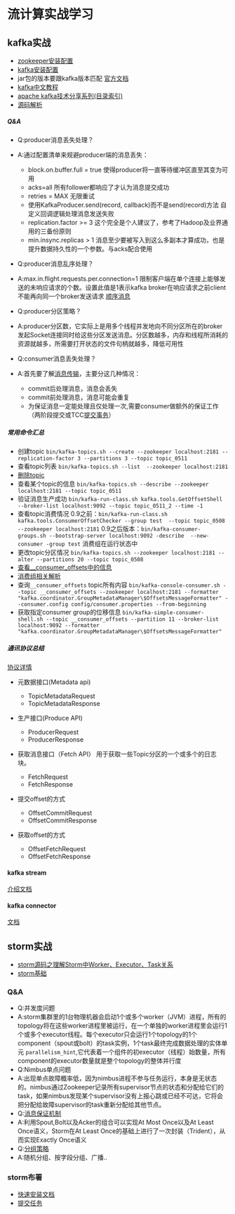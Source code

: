 # 流计算实战学习

## kafka实战
+ [zookeeper安装配置](http://www.jianshu.com/p/0ba61bf7149f)
+ [kafka安装配置](http://nekomiao.me/2016/11/20/kafka/)
+ jar包的版本要跟kafka版本匹配
[官方文档](http://kafka.apache.org/0100/documentation/#quickstart)
+ [kafka中文教程](http://www.orchome.com/kafka/index)
+ [apache kafka技术分享系列(目录索引)](http://blog.csdn.net/lizhitao/article/details/39499283)
+ [源码解析](http://zqhxuyuan.github.io/2016/01/06/2016-01-06-Kafka_Producer/)

##### Q&A
+ Q:producer消息丢失处理？
+ A:通过配置清单来规避producer端的消息丢失：
    + block.on.buffer.full = true  使得producer将一直等待缓冲区直至其变为可用
    + acks=all  所有follower都响应了才认为消息提交成功
    + retries = MAX 无限重试
    + 使用KafkaProducer.send(record, callback)而不是send(record)方法   自定义回调逻辑处理消息发送失败
    + replication.factor >= 3   这个完全是个人建议了，参考了Hadoop及业界通用的三备份原则
    + min.insync.replicas > 1 消息至少要被写入到这么多副本才算成功，也是提升数据持久性的一个参数。与acks配合使用  
+ Q:producer消息乱序处理？
+ A:max.in.flight.requests.per.connection=1 限制客户端在单个连接上能够发送的未响应请求的个数。设置此值是1表示kafka broker在响应请求之前client不能再向同一个broker发送请求 [顺序消息](http://www.lpnote.com/2017/01/17/sequence-message-in-kafka/)
+ Q:producer分区策略？
+ A:producer分区数，它实际上是用多个线程并发地向不同分区所在的broker发起Socket连接同时给这些分区发送消息。分区数越多，内存和线程所消耗的资源就越多，所需要打开状态的文件句柄就越多，降低可用性

+ Q:consumer消息丢失处理？
+ A:首先要了解[消息传输](http://matt33.com/2016/03/09/kafka-transmit/)，主要分这几种情况：
    + commit后处理消息，消息会丢失
    + commit前处理消息，消息可能会重复
    + 为保证消息一定能处理且仅处理一次,需要consumer做额外的保证工作（两阶段提交或TCC[提交事务](http://www.roncoo.com/article/detail/124243)）
    

    
##### 常用命令汇总
+ 创建topic
`bin/kafka-topics.sh --create --zookeeper localhost:2181 --replication-factor 3 --partitions 3 --topic topic_0511`
+ 查看topic列表
`bin/kafka-topics.sh --list  --zookeeper localhost:2181`
+ [删除topic](http://blog.csdn.net/fengzheku/article/details/50585972)
+ 查看某个topic的信息
`bin/kafka-topics.sh --describe --zookeeper localhost:2181 --topic topic_0511`
+ 验证消息生产成功
`bin/kafka-run-class.sh kafka.tools.GetOffsetShell --broker-list localhost:9092 --topic topic_0511_2 --time -1`
+ 查看topic消费情况
0.9之前：`bin/kafka-run-class.sh kafka.tools.ConsumerOffsetChecker --group test  --topic topic_0508  --zookeeper localhost:2181`
0.9之后版本：`bin/kafka-consumer-groups.sh --bootstrap-server localhost:9092 -describe  --new-consumer -group test` 消费组在运行状态中
+ 更改topic分区情况
`bin/kafka-topics.sh --zookeeper localhost:2181 --alter --partitions 20 --topic topic_0508`
+ [查看__consumer_offsets中的信息](http://www.cnblogs.com/huxi2b/p/6061110.html)
+ [消费组相关解析](http://www.cnblogs.com/huxi2b/p/6223228.html)
+ 查询`__consumer_offsets` topic所有内容
`bin/kafka-console-consumer.sh --topic __consumer_offsets --zookeeper localhost:2181 --formatter "kafka.coordinator.GroupMetadataManager\$OffsetsMessageFormatter" --consumer.config config/consumer.properties --from-beginning`
+ 获取指定consumer group的位移信息
`bin/kafka-simple-consumer-shell.sh --topic __consumer_offsets --partition 11 --broker-list localhost:9092 --formatter "kafka.coordinator.GroupMetadataManager\$OffsetsMessageFormatter"`

##### 通讯协议总结
 [协议详情](http://colobu.com/2017/01/26/A-Guide-To-The-Kafka-Protocol/)
 
+ 元数据接口(Metadata api)
    + TopicMetadataRequest
    + TopicMetadataResponse
    
+ 生产接口(Produce API)
    + ProducerRequest
    + ProducerResponse

+ 获取消息接口（Fetch API）
用于获取一些Topic分区的一个或多个的日志块。
    + FetchRequest
    + FetchResponse

+ 提交offset的方式
    + OffsetCommitRequest
    + OffsetCommitResponse

+ 获取offset的方式
    + OffsetFetchRequest
    + OffsetFetchResponse


#### kafka stream
[介绍文档](http://blog.csdn.net/opensure/article/details/51507698)

#### kafka connector
[文档](https://www.confluent.io/product/connectors/)


## storm实战
+ [storm源码之理解Storm中Worker、Executor、Task关系](http://weyo.me/pages/techs/storm-translations-understanding-the-parallelism-of-a-storm-topology/)
+ [storm基础](http://danzhuibing.github.io/Storm_basic.html)

### Q&A
+ Q:并发度问题
+ A:storm集群里的1台物理机器会启动1个或多个worker（JVM）进程，所有的topology将在这些worker进程里被运行，在一个单独的worker进程里会运行1个或多个executor线程。每个executor只会运行1个topology的1个component（spout或bolt）的task实例，1个task最终完成数据处理的实体单元
`parallelism_hint`,它代表着一个组件的初executor（线程）始数量，所有component的executor数量就是整个topology的整体并行度
+ Q:Nimbus单点问题
+ A:出现单点故障概率低，因为nimbus进程不参与任务运行，本身是无状态的。nimbus通过Zookeeper记录所有supervisor节点的状态和分配给它们的task，如果nimbus发现某个supervisor没有上报心跳或已经不可达，它将会把分配给故障supervisor的task重新分配给其他节点。
+ Q:[消息保证机制](http://www.jianshu.com/p/d521c7c91298)
+ A:利用Spout,Bolt以及Acker的组合可以实现At Most Once以及At Least Once语义，Storm在At Least Once的基础上进行了一次封装（Trident），从而实现Exactly Once语义
+ Q:[分组策略](http://www.cnblogs.com/xymqx/p/4365190.html)
+ A:随机分组、按字段分组、广播..

### storm布署
+ [快速安装文档](http://www.jianshu.com/p/6e9496d7b51c)
+ [提交任务](http://www.jianshu.com/p/6783f1ec2da0)



  
   